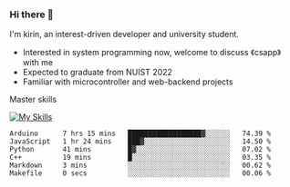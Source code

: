 ### Hi there 👋

<!--
**codeYongqi/codeYongqi** is a ✨ _special_ ✨ repository because its `README.md` (this file) appears on your GitHub profile.

Here are some ideas to get you started:

- 🔭 I’m currently working on ...
- 🌱 I’m currently learning ...
- 👯 I’m looking to collaborate on ...
- 🤔 I’m looking for help with ...
- 💬 Ask me about ...
- 📫 How to reach me: ...
- 😄 Pronouns: ...
- ⚡ Fun fact: ...
-->
I'm kirin, an interest-driven developer and university student.
- Interested in system programming now, welcome to discuss 《csapp》 with me
- Expected to graduate from NUIST 2022
- Familiar with microcontroller and web-backend projects

Master skills

[![My Skills](https://skillicons.dev/icons?i=nodejs,java,js,html,vue,docker,vim,linux,git)](https://skillicons.dev)

<!--START_SECTION:waka-->

```text
Arduino      7 hrs 15 mins   ██████████████████▓░░░░░░   74.39 %
JavaScript   1 hr 24 mins    ███▓░░░░░░░░░░░░░░░░░░░░░   14.50 %
Python       41 mins         █▓░░░░░░░░░░░░░░░░░░░░░░░   07.02 %
C++          19 mins         █░░░░░░░░░░░░░░░░░░░░░░░░   03.35 %
Markdown     3 mins          ░░░░░░░░░░░░░░░░░░░░░░░░░   00.62 %
Makefile     0 secs          ░░░░░░░░░░░░░░░░░░░░░░░░░   00.06 %
```

<!--END_SECTION:waka-->

